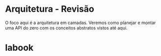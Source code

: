 # Arquitetura - Revisão

O foco aqui é a arquitetura em camadas. Veremos como planejar e montar uma API do zero com os conceitos abstratos vistos até aqui.
# labook
